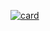 
[![card](https://github-readme-stats.vercel.app/api?username=iuricode&theme=default)](https://github.com/cysne/github-readme-stats)
